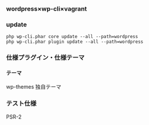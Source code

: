 ### wordpress×wp-cli×vagrant


### update
```
php wp-cli.phar core update --all --path=wordpress
php wp-cli.phar plugin update --all --path=wordpress
```

### 仕様プラグイン・仕様テーマ


#### テーマ
wp-themes
独自テーマ

### テスト仕様
PSR-2
